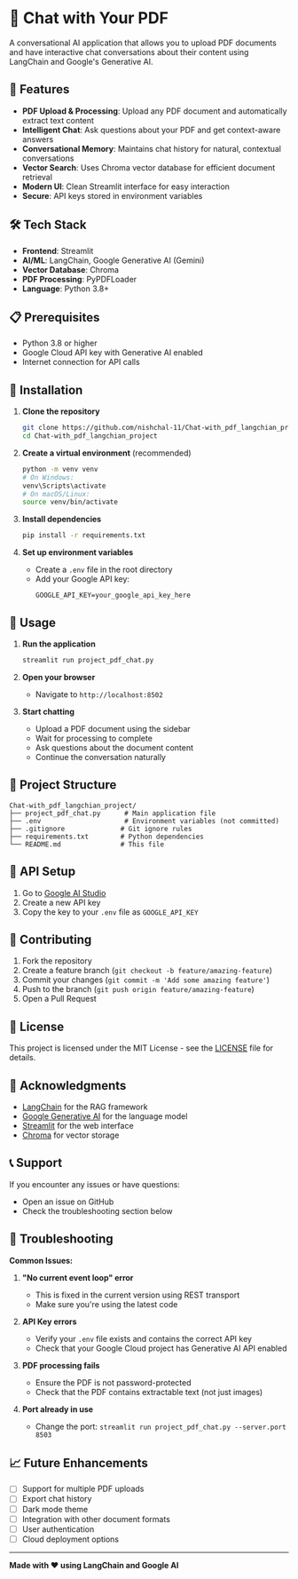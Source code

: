 # 📄 Chat with Your PDF

A conversational AI application that allows you to upload PDF documents and have interactive chat conversations about their content using LangChain and Google's Generative AI.

## 🚀 Features

- **PDF Upload & Processing**: Upload any PDF document and automatically extract text content
- **Intelligent Chat**: Ask questions about your PDF and get context-aware answers
- **Conversational Memory**: Maintains chat history for natural, contextual conversations
- **Vector Search**: Uses Chroma vector database for efficient document retrieval
- **Modern UI**: Clean Streamlit interface for easy interaction
- **Secure**: API keys stored in environment variables

## 🛠️ Tech Stack

- **Frontend**: Streamlit
- **AI/ML**: LangChain, Google Generative AI (Gemini)
- **Vector Database**: Chroma
- **PDF Processing**: PyPDFLoader
- **Language**: Python 3.8+

## 📋 Prerequisites

- Python 3.8 or higher
- Google Cloud API key with Generative AI enabled
- Internet connection for API calls

## 🔧 Installation

1. **Clone the repository**
   ```bash
   git clone https://github.com/nishchal-11/Chat-with_pdf_langchian_project.git
   cd Chat-with_pdf_langchian_project
   ```

2. **Create a virtual environment** (recommended)
   ```bash
   python -m venv venv
   # On Windows:
   venv\Scripts\activate
   # On macOS/Linux:
   source venv/bin/activate
   ```

3. **Install dependencies**
   ```bash
   pip install -r requirements.txt
   ```

4. **Set up environment variables**
   - Create a `.env` file in the root directory
   - Add your Google API key:
     ```
     GOOGLE_API_KEY=your_google_api_key_here
     ```

## 🚀 Usage

1. **Run the application**
   ```bash
   streamlit run project_pdf_chat.py
   ```

2. **Open your browser**
   - Navigate to `http://localhost:8502`

3. **Start chatting**
   - Upload a PDF document using the sidebar
   - Wait for processing to complete
   - Ask questions about the document content
   - Continue the conversation naturally

## 📁 Project Structure

```
Chat-with_pdf_langchian_project/
├── project_pdf_chat.py      # Main application file
├── .env                     # Environment variables (not committed)
├── .gitignore              # Git ignore rules
├── requirements.txt        # Python dependencies
└── README.md               # This file
```

## 🔑 API Setup

1. Go to [Google AI Studio](https://makersuite.google.com/app/apikey)
2. Create a new API key
3. Copy the key to your `.env` file as `GOOGLE_API_KEY`

## 🤝 Contributing

1. Fork the repository
2. Create a feature branch (`git checkout -b feature/amazing-feature`)
3. Commit your changes (`git commit -m 'Add some amazing feature'`)
4. Push to the branch (`git push origin feature/amazing-feature`)
5. Open a Pull Request

## 📝 License

This project is licensed under the MIT License - see the [LICENSE](LICENSE) file for details.

## 🙏 Acknowledgments

- [LangChain](https://www.langchain.com/) for the RAG framework
- [Google Generative AI](https://ai.google.dev/) for the language model
- [Streamlit](https://streamlit.io/) for the web interface
- [Chroma](https://www.trychroma.com/) for vector storage

## 📞 Support

If you encounter any issues or have questions:
- Open an issue on GitHub
- Check the troubleshooting section below

## 🔧 Troubleshooting

**Common Issues:**

1. **"No current event loop" error**
   - This is fixed in the current version using REST transport
   - Make sure you're using the latest code

2. **API Key errors**
   - Verify your `.env` file exists and contains the correct API key
   - Check that your Google Cloud project has Generative AI API enabled

3. **PDF processing fails**
   - Ensure the PDF is not password-protected
   - Check that the PDF contains extractable text (not just images)

4. **Port already in use**
   - Change the port: `streamlit run project_pdf_chat.py --server.port 8503`

## 📈 Future Enhancements

- [ ] Support for multiple PDF uploads
- [ ] Export chat history
- [ ] Dark mode theme
- [ ] Integration with other document formats
- [ ] User authentication
- [ ] Cloud deployment options

---

**Made with ❤️ using LangChain and Google AI**
